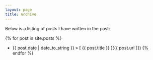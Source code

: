 ```yaml
---
layout: page
title: Archive
---
```

Below is a listing of posts I have written in the past:

{% for post in site.posts %}
  * {{ post.date | date_to_string }} &raquo; [ {{ post.title }} ]({{ post.url }})
{% endfor %}